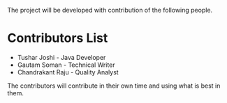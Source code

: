 The project will be developed with contribution of the following people.

# Contributors List #

  * Tushar Joshi - Java Developer
  * Gautam Soman - Technical Writer
  * Chandrakant Raju - Quality Analyst

The contributors will contribute in their own time and using what is best in them.